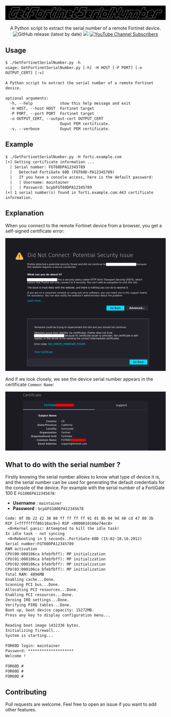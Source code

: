 ![](./.github/banner.png)

<p align="center">
    A Python script to extract the serial number of a remote Fortinet device.
    <br>
    <img alt="GitHub release (latest by date)" src="https://img.shields.io/github/v/release/p0dalirius/GetFortinetSerialNumber">
    <a href="https://twitter.com/intent/follow?screen_name=podalirius_" title="Follow"><img src="https://img.shields.io/twitter/follow/podalirius_?label=Podalirius&style=social"></a>
    <a href="https://www.youtube.com/c/Podalirius_?sub_confirmation=1" title="Subscribe"><img alt="YouTube Channel Subscribers" src="https://img.shields.io/youtube/channel/subscribers/UCF_x5O7CSfr82AfNVTKOv_A?style=social"></a>
    <br>
</p>



## Usage

```
$ ./GetFortinetSerialNumber.py -h
usage: GetFortinetSerialNumber.py [-h] -H HOST [-P PORT] [-o OUTPUT_CERT] [-v]

A Python script to extract the serial number of a remote Fortinet device. 

optional arguments:
  -h, --help            show this help message and exit
  -H HOST, --host HOST  Fortinet target
  -P PORT, --port PORT  Fortinet target
  -o OUTPUT_CERT, --output-cert OUTPUT_CERT
                        Ouput PEM certificate.
  -v, --verbose         Ouput PEM certificate.
```

## Example

```
$ ./GetFortinetSerialNumber.py -H forti.example.com
[+] Getting certificate information ...
  | Serial number: FGT60DPA12345789
  |   Detected FortiGate 60D (FGT60D-PA12345789)
  |   If you have a console access, here is the default password:
  |   | Username: maintainer
  |   | Password: bcpbFGT60DPA12345789
[+] 1 serial number(s) found in forti.example.com:443 certificate information.
```

## Explanation

When you connect to the remote Fortinet device from a browser, you get a self-signed certificate error:

![](./.github/no_hsts.png)

And if we look closely, we see the device serial number appears in the certificate `Common Name`: 

![](./.github/sn_in_cert.png)

## What to do with the serial number ?

Firstly knowing the serial number allows to know what type of device it is, and the serial number can be used for generating the default credentials for the console of the device. For example with the serial number of a FortiGate 100 E `FG100EPA12345678`:

 - **Username** : `maintainer`
 - **Password** : `bcpbFG100EPA12345678`

```
Code: Of Ob 22 £2 30 80 ff ff ff ff 91 01 8b 04 9d 40 cd 47 80 3b
RIP [<ffffffff80118ac9>] RSP <0000010106e74ec8>
 <0>Kernel panic: Attempted to kill the idle task!
In idle task - not syncing
 <0>Rebooting in 5 seconds..FortiGate-60D (15:02-10.10.2012)
Serial number:FGT60DPA12345789
RAM activation
CPU(00:000106ca bfebfbff): MP initialization
CPU(01:000106ca bfebfbff): MP initialization
CPU(02:000106ca bfebfbff): MP initialization
CPU(03:000106ca bfebfbff): MP initialization
Total RAM: 4096MB
Enabling cache...Done.
Scanning PCI bus...Done.
Allocating PCI resources...Done.
Enabling PCI resources...Done.
Zeroing IRQ settings...Done.
Verifying PIRQ tables...Done.
Boot up, boot device capacity: 15272MB.
Press any key to display configuration menu... 

Reading boot image 1432336 bytes.
Initializing firewall...
System is starting... 

FOR60D login: maintainer 
Password: ********************
Welcome ! 

FOR60D # 
FOR60D # 
FOR60D # 
```

## Contributing

Pull requests are welcome. Feel free to open an issue if you want to add other features.

